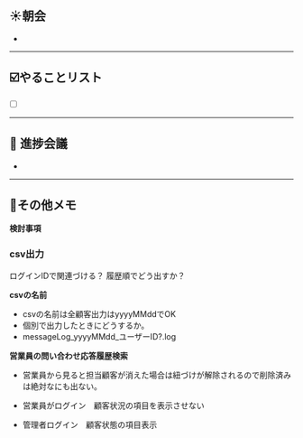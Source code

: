 ## **☀️**朝会

- 

---
## ☑️やることリスト

- [ ]  


---
## 📌 進捗会議

- 


---
## 📝その他メモ

**検討事項**

### csv出力
ログインIDで関連づける？
履歴順でどう出すか？


**csvの名前**
- csvの名前は全顧客出力はyyyyMMddでOK
- 個別で出力したときにどうするか。
- messageLog_yyyyMMdd_ユーザーID?.log

**営業員の問い合わせ応答履歴検索**
- 営業員から見ると担当顧客が消えた場合は紐づけが解除されるので削除済みは絶対なにも出ない。

- 営業員がログイン　顧客状況の項目を表示させない
- 管理者ログイン　顧客状態の項目表示
  